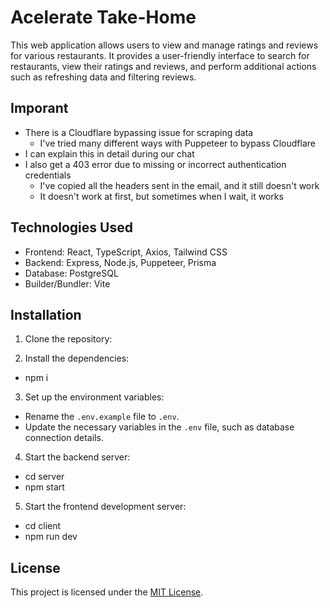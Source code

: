 # Acelerate Take-Home

This web application allows users to view and manage ratings and reviews for various restaurants. It provides a user-friendly interface to search for restaurants, view their ratings and reviews, and perform additional actions such as refreshing data and filtering reviews.

## Imporant

- There is a Cloudflare bypassing issue for scraping data
  - I've tried many different ways with Puppeteer to bypass Cloudflare
- I can explain this in detail during our chat
- I also get a 403 error due to missing or incorrect authentication credentials
  - I've copied all the headers sent in the email, and it still doesn't work
  - It doesn't work at first, but sometimes when I wait, it works 

## Technologies Used

- Frontend: React, TypeScript, Axios, Tailwind CSS
- Backend: Express, Node.js, Puppeteer, Prisma
- Database: PostgreSQL
- Builder/Bundler: Vite

## Installation

1. Clone the repository:

2. Install the dependencies:
- npm i
 
3. Set up the environment variables:

- Rename the `.env.example` file to `.env`.
- Update the necessary variables in the `.env` file, such as database connection details.

4. Start the backend server:
- cd server
- npm start

5. Start the frontend development server:
- cd client
- npm run dev

## License

This project is licensed under the [MIT License](https://opensource.org/licenses/MIT).



